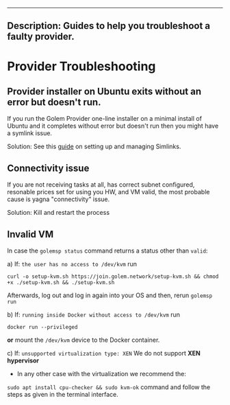 

 ---
Description: Guides to help you troubleshoot a faulty provider.
---

# Provider Troubleshooting

## Provider installer on Ubuntu exits without an error but doesn't run.

If you run the Golem Provider one-line installer on a minimal install of Ubuntu and it completes without error but doesn't run then you might have a symlink issue.

Solution: See this [guide](https://geekrewind.com/setup-and-manage-symlinks-on-ubuntu-18-04-16-04/) on setting up and managing Simlinks.

## Connectivity issue

If you are not receiving tasks at all, has correct subnet configured, resonable prices set for using you HW, and VM valid, the most probable cause is yagna "connectivity" issue.

Solution: Kill and restart the process

## Invalid VM

In case the `golemsp status` command returns a status other than `valid`:

a\) If: `the user has no access to /dev/kvm` run

```text
curl -o setup-kvm.sh https://join.golem.network/setup-kvm.sh && chmod +x ./setup-kvm.sh && ./setup-kvm.sh
```

Afterwards, log out and log in again into your OS and then, rerun `golemsp run`

b\) If: `running inside Docker without access to /dev/kvm` run

```text
docker run --privileged
```

**or** mount the `/dev/kvm` device to the Docker container.

  
c\) If: `unsupported virtualization type: XEN` We do not support **XEN hypervisor**

* In any other case with the virtualization we recommend the:

`sudo apt install cpu-checker && sudo kvm-ok` command and follow the steps as given in the terminal interface.

